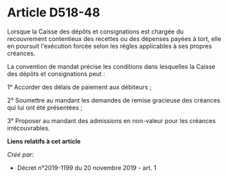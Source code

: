 # Article D518-48

Lorsque la Caisse des dépôts et consignations est chargée du recouvrement contentieux des recettes ou des dépenses payées à
tort, elle en poursuit l'exécution forcée selon les règles applicables à ses propres créances.

La convention de mandat précise les conditions dans lesquelles la Caisse des dépôts et consignations peut :

1° Accorder des délais de paiement aux débiteurs ;

2° Soumettre au mandant les demandes de remise gracieuse des créances qui lui ont été présentées ;

3° Proposer au mandant des admissions en non-valeur pour les créances irrécouvrables.

**Liens relatifs à cet article**

_Créé par_:

  - Décret n°2019-1199 du 20 novembre 2019 - art. 1
